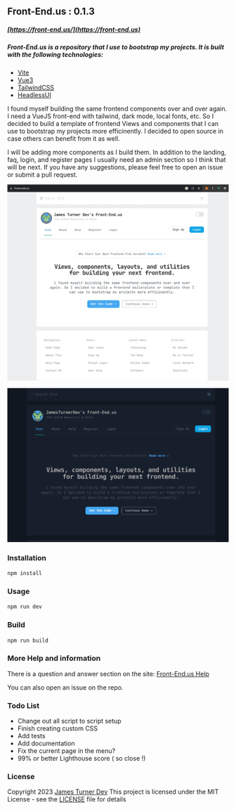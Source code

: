 ## Front-End.us   : 0.1.3
##### [https://front-end.us/](https://front-end.us)

##### Front-End.us is a repository that I use to bootstrap my projects.  It is built with the following technologies:

- [Vite](https://vitejs.dev/)
- [Vue3](https://v3.vuejs.org/)
- [TailwindCSS](https://tailwindcss.com/)
- [HeadlessUI](https://headlessui.dev/)

I found myself building the same frontend components over and over again. I need a VueJS front-end with tailwind, dark mode, local fonts, etc. So I decided to build a template of frontend Views and components that I can use to bootstrap my projects more efficinently.  I decided to open source in case others can benefit from it as well.  

I will be adding more components as I build them. In addition to the landing, faq, login, and register pages I usually need an admin section so I think that will be next. If you have any suggestions, please feel free to open an issue or submit a pull request.

![screenshot](screenshot.webp)

![darkmode](darkmode.webp)

### Installation

```bash
npm install
```

### Usage

```bash
npm run dev
```

### Build

```bash
npm run build
```

### More Help and information
There is a question and answer section on the site: 
[Front-End.us Help](https://front-end.us/page/help)

You can also open an issue on the repo.

### Todo List

- Change out all script to script setup
- Finish creating custom CSS
- Add tests
- Add documentation
- Fix the current page in the menu?
- 99% or better Lighthouse score ( so close !)

### License
Copyright 2023 [James Turner Dev](https://james-turner.dev)
This project is licensed under the MIT License - see the [LICENSE](LICENSE) file for details